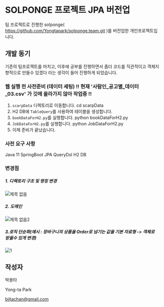 # SOLPONGE 프로젝트 JPA 버전업
팀 프로젝트로 진행한 solponge( https://github.com/Yongtapark/solponge.team.git )를 버전업한 개인프로젝트입니다.
## 개발 동기
기존의 팀프로젝트를 마치고, 이후에 공부를 진행하면서 좀더 코드를 직관적이고 객체지향적으로 만들수 있겠다 라는 생각이 들어 진행하게 되었습니다.
### 웹 실행 전 사전준비 (데이터 세팅) !! 현재 '사람인_공고별_데이터_03.csv' 가 깃에 올라가지 않아 작업중 !!
1. `scarpData` 디렉토리로 이동합니다.
cd scarpData
2. H2 DB에 `TableQuery`를 사용하여 테이블을 생성합니다.
3. `bookDataForH2.py`를 실행합니다.
python bookDataForH2.py
4. `JobDataForH2.py`를 실행합니다.
python JobDataForH2.py
5. 이제 준비가 끝났습니다.

### 사전 요구 사항
Java 11
SpringBoot
JPA
QueryDsl
H2 DB
### 변경점
##### 1. 디렉토리 구조 및 명칭 변경
![제목 없음](https://user-images.githubusercontent.com/91367204/231708363-cea85c7b-f97d-440d-89bc-705868a334bb.png)
##### 2. 도메인
![제목 없음2](https://user-images.githubusercontent.com/91367204/231709970-4c1b6b95-ef58-431d-a074-37a133ee6f7b.png)
##### 3.로직 단순화(예시 : 장바구니의 상품을 Order로 넘기는 값을 기본 자료형 -> 객체로 받을수 있게 변경)
![1](https://user-images.githubusercontent.com/91367204/231712186-10ea61e7-d266-46ed-9e5d-8d61d33e7aee.PNG)
## 작성자
박용타

Yong-ta Park

bjjtachan@gmail.com
